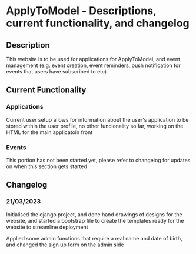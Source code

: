 # ApplyToModel - Descriptions, current functionality, and changelog 

## Description

This website is to be used for applications for ApplyToModel, and event management (e.g. event creation, event reminders, push notification for events that users have subscribed to etc)

## Current Functionality 

### Applications

Current user setup allows for information about the user's application to be stored within the user profile, no other funcionality so far, working on the HTML for the main applicatoin front

### Events

This portion has not been started yet, please refer to changelog for updates on when this section gets started

## Changelog 

### 21/03/2023

Initialised the django project, and done hand drawings of designs for the website, and started a bootstrap file to create the templates ready for the website to streamline deployment 

Applied some admin functions that require a real name and date of birth, and changed the sign up form on the admin side 